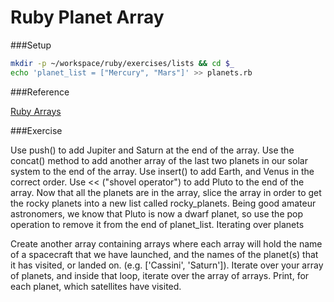 # Ruby Planet Array

###Setup
```bash
mkdir -p ~/workspace/ruby/exercises/lists && cd $_
echo 'planet_list = ["Mercury", "Mars"]' >> planets.rb
```

###Reference

[Ruby Arrays](http://ruby-doc.org/core-2.4.2/Array.html)

###Exercise

Use push() to add Jupiter and Saturn at the end of the array.
Use the concat() method to add another array of the last two planets in our solar system to the end of the array.
Use insert() to add Earth, and Venus in the correct order.
Use << ("shovel operator") to add Pluto to the end of the array.
Now that all the planets are in the array, slice the array in order to get the rocky planets into a new list called rocky_planets.
Being good amateur astronomers, we know that Pluto is now a dwarf planet, so use the pop operation to remove it from the end of planet_list.
Iterating over planets

Create another array containing arrays where each array will hold the name of a spacecraft that we have launched, and the names of the planet(s) that it has visited, or landed on. (e.g. ['Cassini', 'Saturn']).
Iterate over your array of planets, and inside that loop, iterate over the array of arrays. Print, for each planet, which satellites have visited.
